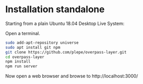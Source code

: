 # Installation standalone
Starting from a plain Ubuntu 18.04 Desktop Live System:

Open a terminal.

```sh
sudo add-apt-repository universe
sudo apt install git npm
git clone https://github.com/plepe/overpass-layer.git
cd overpass-layer
npm install
npm run server
```

Now open a web browser and browse to http://localhost:3000/
